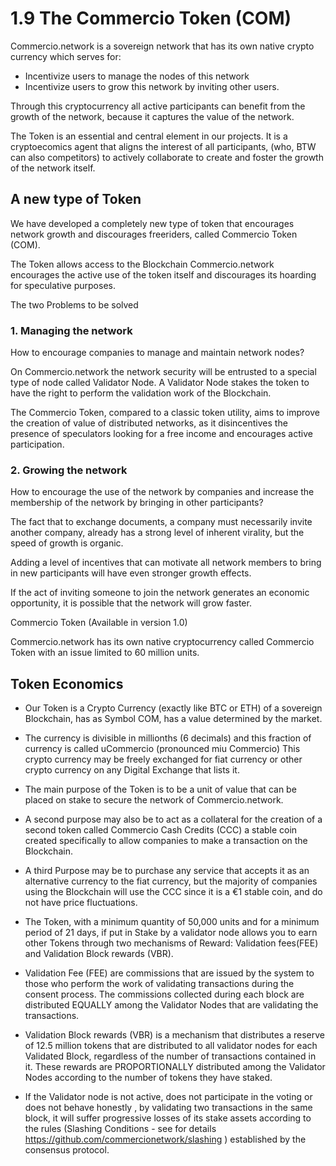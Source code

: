 # 1.9 The Commercio Token (COM)

Commercio.network is a sovereign network that has its own native crypto currency which serves for:

* Incentivize users to manage the nodes of this network
* Incentivize users to grow this network by inviting other users.
  
Through this cryptocurrency all active participants can benefit from the growth of the network, because it captures the value of the network.

The Token is an essential and central element in our projects. It is a cryptoecomics agent that aligns the interest of all participants, (who, BTW can also competitors) to actively collaborate to create and foster the growth of the network itself.

## A new type of Token

We have developed a completely new type of token that encourages network growth and discourages freeriders, called Commercio Token (COM).

The Token allows access to the Blockchain Commercio.network encourages the active use of the token itself and discourages its hoarding for speculative purposes.

The two Problems to be solved

### 1. Managing the network

How to encourage companies to manage and maintain network nodes?

On Commercio.network the network security will be entrusted to a special type of node called Validator Node. A Validator Node stakes the token to have the right to perform the validation work of the Blockchain.

The Commercio Token, compared to a classic token utility, aims to improve the creation of value of distributed networks, as it disincentives the presence of speculators looking for a free income and encourages active participation.

### 2. Growing the network

How to encourage the use of the network by companies and increase the membership of the network by bringing in other participants?

The fact that to exchange documents, a company must necessarily invite another company, already has a strong level of inherent virality, but the speed of growth is organic.

Adding a level of incentives that can motivate all network members to bring in new participants will have even stronger growth effects.

If the act of inviting someone to join the network generates an economic opportunity, it is possible that the network will grow faster.

Commercio Token (Available in version 1.0)

Commercio.network has its own native cryptocurrency called Commercio Token with an issue limited to 60 million units.

## Token Economics

* Our Token is a Crypto Currency (exactly like BTC or ETH) of a sovereign Blockchain, has as Symbol COM, has a value determined by the market.

* The currency is divisible in millionths (6 decimals) and this fraction of currency is called uCommercio (pronounced miu Commercio) This crypto currency may be freely exchanged for fiat currency or other crypto currency on any Digital Exchange that lists it.

* The main purpose of the Token is to be a unit of value that can be placed on stake to secure the network of Commercio.network.

* A second purpose may also be to act as a collateral for the creation of a second token called Commercio Cash Credits (CCC) a stable coin created specifically to allow companies to make a transaction on the Blockchain.

* A third Purpose may be to purchase any service that accepts it as an alternative currency to the fiat currency, but the majority of companies using the Blockchain will use the CCC since it is a €1 stable coin, and do not have price fluctuations.

* The Token, with a minimum quantity of 50,000 units and for a minimum period of 21 days, if put in Stake by a validator node allows you to earn other Tokens through two mechanisms of Reward: Validation fees(FEE) and Validation Block rewards (VBR).
* Validation Fee (FEE) are commissions that are issued by the system to those who perform the work of validating transactions during the consent process. The commissions collected during each block are distributed EQUALLY among the Validator Nodes that are validating the transactions.
* Validation Block rewards (VBR) is a mechanism that distributes a reserve of 12.5 million tokens that are distributed to all validator nodes for each Validated Block, regardless of the number of transactions contained in it. These rewards are PROPORTIONALLY distributed among the Validator Nodes according to the number of tokens they have staked.

* If the Validator node is not active, does not participate in the voting or does not behave honestly , by validating two transactions in the same block, it will suffer progressive losses of its stake assets according to the rules (Slashing Conditions - see for details  <https://github.com/commercionetwork/slashing> ) established by the consensus protocol.
